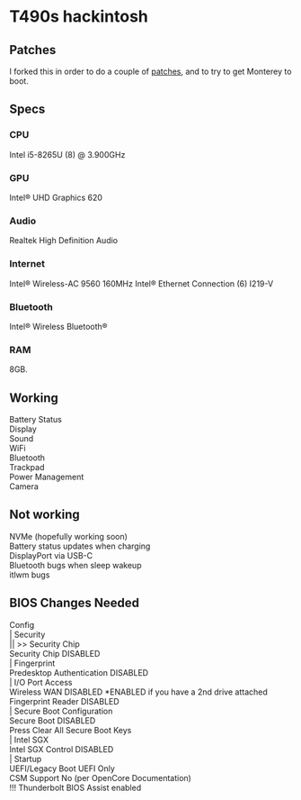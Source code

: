 # T490s hackintosh
## Patches
I forked this in order to do a couple of [patches](https://mrmad-com-tw.translate.goog/fix-hackintosh-liteon-plextor-skhynix-m2-ssd?_x_tr_sl=auto&_x_tr_tl=en&_x_tr_hl=en&_x_tr_pto=wapp), and to try to get Monterey to boot.
## Specs
### CPU
Intel i5-8265U (8) @ 3.900GHz
### GPU
Intel® UHD Graphics 620
### Audio
Realtek High Definition Audio
### Internet
Intel® Wireless-AC 9560 160MHz
Intel® Ethernet Connection (6) I219-V
### Bluetooth
Intel® Wireless Bluetooth®
### RAM
8GB.
## Working
Battery Status  
Display  
Sound  
WiFi  
Bluetooth  
Trackpad  
Power Management  
Camera  
## Not working
NVMe (hopefully working soon)  
Battery status updates when charging  
DisplayPort via USB-C  
Bluetooth bugs when sleep wakeup  
itlwm bugs  
## BIOS Changes Needed
Config  
| Security  
|| >> Security Chip  
Security Chip DISABLED  
| Fingerprint  
Predesktop Authentication DISABLED  
| I/O Port Access  
Wireless WAN DISABLED *ENABLED if you have a 2nd drive attached  
Fingerprint Reader DISABLED  
| Secure Boot Configuration  
Secure Boot DISABLED  
Press Clear All Secure Boot Keys  
| Intel SGX  
Intel SGX Control DISABLED  
| Startup  
UEFI/Legacy Boot UEFI Only  
CSM Support No (per OpenCore Documentation)   
!!! Thunderbolt BIOS Assist enabled  
